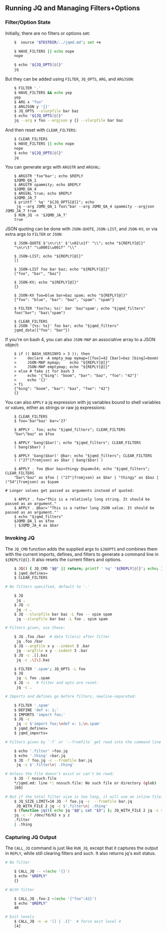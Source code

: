 ## Running JQ and Managing Filters+Options

### Filter/Option State

Initially, there are no filters or options set:

````sh
    $  source "$TESTDIR/../jqmd.md"; set +e

    $ HAVE_FILTERS || echo nope
    nope

    $ echo "${JQ_OPTS[@]}"
    jq
````

But they can be added using `FILTER`, `JQ_OPTS`, `ARG`, and `ARGJSON`:

````sh
    $ FILTER '.'
    $ HAVE_FILTERS && echo yep
    yep
    $ ARG x "foo"
    $ ARGJSON y '{}'
    $ JQ_OPTS --slurpfile bar baz
    $ echo "${JQ_OPTS[@]}"
    jq --arg x foo --argjson y {} --slurpfile bar baz
````

And then reset with `CLEAR_FILTERS`:

````sh
    $ CLEAR_FILTERS
    $ HAVE_FILTERS || echo nope
    nope
    $ echo "${JQ_OPTS[@]}"
    jq
````

You can generate args with `ARGSTR` and `ARGVAL`:

~~~shell
    $ ARGSTR 'foo"bar'; echo $REPLY
    $JQMD_QA_1
    $ ARGSTR spammity; echo $REPLY
    $JQMD_QA_4
    $ ARGVAL true; echo $REPLY
    $JQMD_JA_7
    $ printf ' %q' "${JQ_OPTS[@]}"; echo
     jq --arg JQMD_QA_1 foo\"bar --arg JQMD_QA_4 spammity --argjson JQMD_JA_7 true
    $ RUN_JQ -n '$JQMD_JA_7'
    true
~~~

JSON quoting can be done with `JSON-QUOTE`, `JSON-LIST`, and `JSON-KV`, or via extra args to `FILTER` or `JSON`:

~~~shell
    $ JSON-QUOTE $'\n\r\t' $'\x01\x1f' "\\"; echo "${REPLY[@]}"
    "\n\r\t" "\u0001\u001f" "\\"

    $ JSON-LIST; echo "${REPLY[@]}"
    []

    $ JSON-LIST foo bar baz; echo "${REPLY[@]}"
    ["foo", "bar", "baz"]

    $ JSON-KV; echo "${REPLY[@]}"
    {}

    $ JSON-KV foo=blue bar=baz spam; echo "${REPLY[@]}"
    {"foo": "blue", "bar": "baz", "spam": "spam"}

    $ FILTER 'foo(%s; %s)' bar 'baz"spam'; echo "$jqmd_filters"
    foo("bar"; "baz\"spam")

    $ CLEAR_FILTERS
    $ JSON '{%s: %s}' foo bar; echo "$jqmd_filters"
    jqmd_data({"foo": "bar"})
~~~

If you're on bash 4, you can also `JSON-MAP` an associative array to a JSON object:

~~~shell
    $ if (( BASH_VERSINFO > 3 )); then
    >     declare -A empty_map mymap=([foo]=42 [bar]=baz [bing]=boom)
    >     JSON-MAP mymap;    echo "${REPLY[@]}"
    >     JSON-MAP emptymap; echo "${REPLY[@]}"
    > else # fake it for bash 3
    >     echo '{"bing": "boom", "bar": "baz", "foo": "42"}'
    >     echo '{}'
    > fi
    {"bing": "boom", "bar": "baz", "foo": "42"}
    {}
~~~

You can also `APPLY` a jq expression with jq variables bound to shell variables or values, either as strings or raw jq expressions:

~~~shell
    $ CLEAR_FILTERS
    $ foo='bar"baz' bar='27'

    $ APPLY . foo; echo "$jqmd_filters"; CLEAR_FILTERS
    "bar\"baz" as $foo

    $ APPLY 'bang($bar)'; echo "$jqmd_filters"; CLEAR_FILTERS
    ( bang($bar) )

    $ APPLY 'bang($bar)' @bar; echo "$jqmd_filters"; CLEAR_FILTERS
    ( ("27"|fromjson) as $bar | bang($bar) )

    $ APPLY . foo @bar baz=thingy @spam=54; echo "$jqmd_filters"; CLEAR_FILTERS
    "bar\"baz" as $foo | ("27"|fromjson) as $bar | "thingy" as $baz | ("54"|fromjson) as $spam

# Longer values get passed as arguments instead of quoted:

    $ APPLY . foo="This is a relatively long string. It should be passed as an argument."
    $ APPLY . @bar='"This is a rather long JSON value. It should be passed as an argument."'
    $ echo "$jqmd_filters"
    $JQMD_QA_1 as $foo
    | $JQMD_JA_4 as $bar

~~~

### Invoking JQ

The `JQ_CMD` function adds the supplied args to `$JQOPTS` and combines them with the current imports, defines, and filters to generate a command line in `${REPLY[@]}`.  It also resets the current filters and options.

````sh
    $ JQ() { JQ_CMD "$@" || return; printf ' %q' "${REPLY[@]}"; echo; }
    $ jqmd_defines=
    $ CLEAR_FILTERS

# No filters specified, default to '.'

    $ JQ
     jq .
    $ JQ -c
     jq -c .
    $ JQ --slurpfile bar baz -L foo -- spim spam
     jq --slurpfile bar baz -L foo . spim spam

# Filters given, use those:

    $ JQ .foo /bar  # data file(s) after filter
     jq .foo /bar
    $ JQ --argfile x y --indent 3 .bar
     jq --argfile x y --indent 3 .bar
    $ JQ -c .[].baz
     jq -c .\[\].baz

    $ FILTER '.spam'; JQ_OPTS -L foo
    $ JQ
     jq -L foo .spam
    $ JQ -c   # filter and opts are reset:
     jq -c .

# Imports and defines go before filters, newline-separated:

    $ FILTER '.spam'
    $ DEFINE 'def x: 1;'
    $ IMPORTS 'import foo;'
    $ JQ -c
     jq -c $'import foo;\ndef x: 1;\n.spam'
    $ jqmd_defines=
    $ jqmd_imports=

# Filters given by `-f` or `--fromfile` get read into the command line as part of the filter:

    $ echo '.filter' >foo.jq
    $ echo '.thing' >bar.jq
    $ JQ -f foo.jq -c --fromfile bar.jq
     jq -c $'.filter\n| .thing'

# Unless the file doesn't exist or can't be read:
    $ JQ -f nosuch.file
    */jqmd.md: line *: nosuch.file: No such file or directory (glob)
    [69]

# But if the total filter size is too long, it will use an inline file:
    $ JQ_SIZE_LIMIT=10 JQ -f foo.jq -c  --fromfile bar.jq
     JQ_WITH_FILE 2 jq -c $'.filter\n| .thing'
    $ (function jq(){ echo jq "$@"; cat "$3"; }; JQ_WITH_FILE 2 jq -c $'.filter\n| .thing' x y z; )
    jq -c -f /dev/fd/63 x y z
    .filter
    | .thing
````

### Capturing JQ Output

The `CALL_JQ` command is just like `RUN_JQ`, except that it captures the output in `REPLY`, while still clearing filters and such.  It also returns jq's exit status.

````sh
# No filter

    $ CALL_JQ -- <(echo '{}')
    $ echo "$REPLY"
    {}

# With filter

    $ CALL_JQ .foo-2 <(echo '{"foo":42}')
    $ echo "$REPLY"
    40

# Exit levels
    $ CALL_JQ -n -e '[] | .[]'  # force exit level 4
    [4]
````

